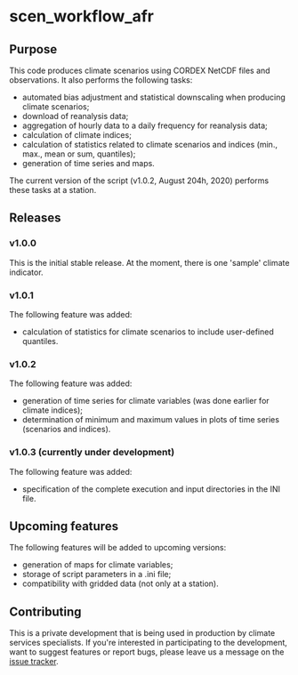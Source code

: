 # scen_workflow_afr

## Purpose

This code produces climate scenarios using CORDEX NetCDF files and observations. It also performs the following tasks:
- automated bias adjustment and statistical downscaling when producing climate scenarios;
- download of reanalysis data;
- aggregation of hourly data to a daily frequency for reanalysis data;
- calculation of climate indices;
- calculation of statistics related to climate scenarios and indices (min., max., mean or sum, quantiles);
- generation of time series and maps.

The current version of the script (v1.0.2, August 204h, 2020) performs these tasks at a station.

## Releases
### v1.0.0

This is the initial stable release.
At the moment, there is one 'sample' climate indicator.

### v1.0.1

The following feature was added:
- calculation of statistics for climate scenarios to include user-defined quantiles.

### v1.0.2

The following feature was added:
- generation of time series for climate variables (was done earlier for climate indices);
- determination of minimum and maximum values in plots of time series (scenarios and indices).

### v1.0.3 (currently under development)

The following feature was added:
- specification of the complete execution and input directories in the INI file.

## Upcoming features

The following features will be added to upcoming versions:
- generation of maps for climate variables;
- storage of script parameters in a .ini file;
- compatibility with gridded data (not only at a station).

## Contributing
This is a private development that is being used in production by climate services specialists. If you're interested in participating to the development, want to suggest features or report bugs, please leave us a message on the [issue tracker](https://github.com/Ouranosinc/scen_workflow_afr/issues).